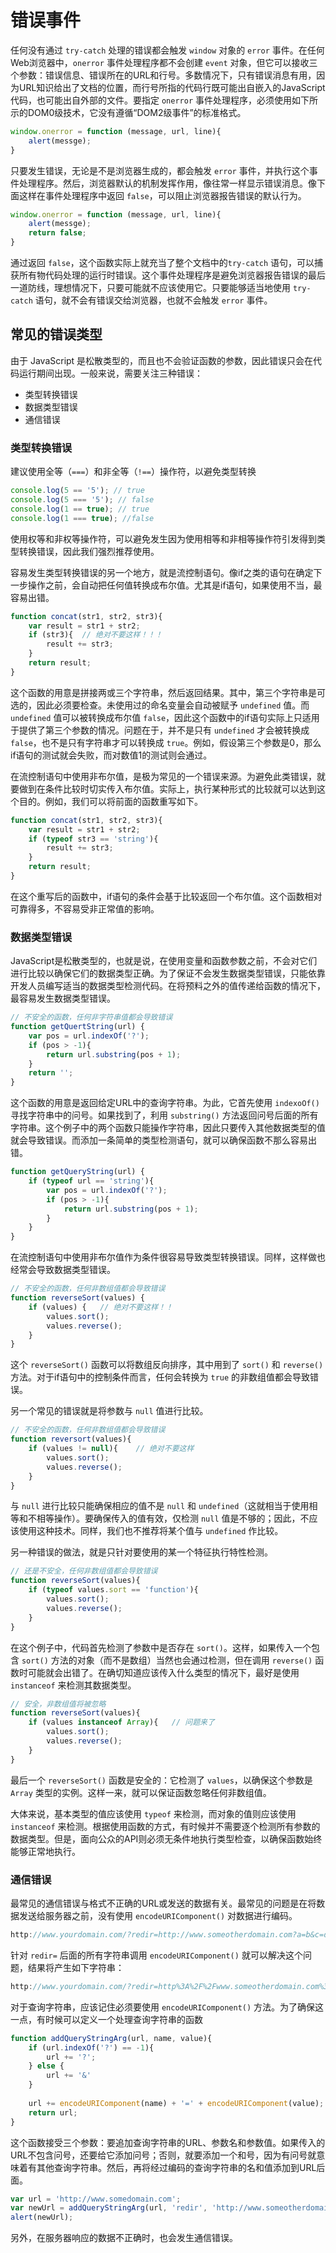 ﻿# 错误事件

任何没有通过 `try-catch` 处理的错误都会触发 `window` 对象的 `error` 事件。在任何Web浏览器中，`onerror` 事件处理程序都不会创建 `event` 对象，但它可以接收三个参数：错误信息、错误所在的URL和行号。多数情况下，只有错误消息有用，因为URL知识给出了文档的位置，而行号所指的代码行既可能出自嵌入的JavaScript代码，也可能出自外部的文件。要指定 `onerror` 事件处理程序，必须使用如下所示的DOM0级技术，它没有遵循“DOM2级事件”的标准格式。

```javascript
window.onerror = function (message, url, line){
    alert(messge);
}
```

只要发生错误，无论是不是浏览器生成的，都会触发 `error` 事件，并执行这个事件处理程序。然后，浏览器默认的机制发挥作用，像往常一样显示错误消息。像下面这样在事件处理程序中返回 `false`，可以阻止浏览器报告错误的默认行为。

```javascript
window.onerror = function (message, url, line){
    alert(messge);
    return false;
}
```

通过返回 `false`，这个函数实际上就充当了整个文档中的`try-catch` 语句，可以捕获所有物代码处理的运行时错误。这个事件处理程序是避免浏览器报告错误的最后一道防线，理想情况下，只要可能就不应该使用它。只要能够适当地使用 `try-catch` 语句，就不会有错误交给浏览器，也就不会触发 `error` 事件。

## 常见的错误类型

由于 JavaScript  是松散类型的，而且也不会验证函数的参数，因此错误只会在代码运行期间出现。一般来说，需要关注三种错误：

 - 类型转换错误
 - 数据类型错误
 - 通信错误

### 类型转换错误

建议使用全等（`===`）和非全等（`!==`）操作符，以避免类型转换

```javascript
console.log(5 == '5'); // true
console.log(5 === '5'); // false
console.log(1 == true); // true
console.log(1 === true); //false
```

使用权等和非权等操作符，可以避免发生因为使用相等和非相等操作符引发得到类型转换错误，因此我们强烈推荐使用。

容易发生类型转换错误的另一个地方，就是流控制语句。像if之类的语句在确定下一步操作之前，会自动把任何值转换成布尔值。尤其是if语句，如果使用不当，最容易出错。

```javascript
function concat(str1, str2, str3){
    var result = str1 + str2;
    if (str3){  // 绝对不要这样！！！
        result += str3;
    }
    return result;
}
```

这个函数的用意是拼接两或三个字符串，然后返回结果。其中，第三个字符串是可选的，因此必须要检查。未使用过的命名变量会自动被赋予 `undefined` 值。而 `undefined` 值可以被转换成布尔值 `false`，因此这个函数中的if语句实际上只适用于提供了第三个参数的情况。问题在于，并不是只有 `undefined` 才会被转换成 `false`，也不是只有字符串才可以转换成 `true`。例如，假设第三个参数是0，那么if语句的测试就会失败，而对数值1的测试则会通过。

在流控制语句中使用非布尔值，是极为常见的一个错误来源。为避免此类错误，就要做到在条件比较时切实传入布尔值。实际上，执行某种形式的比较就可以达到这个目的。例如，我们可以将前面的函数重写如下。

```javascript
function concat(str1, str2, str3){
    var result = str1 + str2;
    if (typeof str3 == 'string'){
        result += str3;
    }
    return result;
}
```

在这个重写后的函数中，if语句的条件会基于比较返回一个布尔值。这个函数相对可靠得多，不容易受非正常值的影响。

### 数据类型错误

JavaScript是松散类型的，也就是说，在使用变量和函数参数之前，不会对它们进行比较以确保它们的数据类型正确。为了保证不会发生数据类型错误，只能依靠开发人员编写适当的数据类型检测代码。在将预料之外的值传递给函数的情况下，最容易发生数据类型错误。

```javascript
// 不安全的函数，任何非字符串值都会导致错误
function getQuertString(url) {
    var pos = url.indexOf('?');
    if (pos > -1){
        return url.substring(pos + 1);
    }
    return '';
}
```

这个函数的用意是返回给定URL中的查询字符串。为此，它首先使用 `indexoOf()` 寻找字符串中的问号。如果找到了，利用 `substring()` 方法返回问号后面的所有字符串。这个例子中的两个函数只能操作字符串，因此只要传入其他数据类型的值就会导致错误。而添加一条简单的类型检测语句，就可以确保函数不那么容易出错。

```javascript
function getQueryString(url) {
    if (typeof url == 'string'){
        var pos = url.indexOf('?');
        if (pos > -1){
            return url.substring(pos + 1);
        }
    }
}
```

在流控制语句中使用非布尔值作为条件很容易导致类型转换错误。同样，这样做也经常会导致数据类型错误。

```javascript
// 不安全的函数，任何非数组值都会导致错误
function reverseSort(values) {
    if (values) {   // 绝对不要这样！！
        values.sort();
        values.reverse();
    }
}
```

这个 `reverseSort()` 函数可以将数组反向排序，其中用到了 `sort()` 和 `reverse()` 方法。对于if语句中的控制条件而言，任何会转换为 `true` 的非数组值都会导致错误。

另一个常见的错误就是将参数与 `null` 值进行比较。

```javascript
// 不安全的函数，任何非数组值都会导致错误
function reversort(values){
    if (values != null){    // 绝对不要这样
        values.sort();
        values.reverse();
    }
}
```

与 `null` 进行比较只能确保相应的值不是 `null` 和 `undefined`（这就相当于使用相等和不相等操作）。要确保传入的值有效，仅检测 `null` 值是不够的；因此，不应该使用这种技术。同样，我们也不推荐将某个值与 `undefined` 作比较。

另一种错误的做法，就是只针对要使用的某一个特征执行特性检测。

```javascript
// 还是不安全，任何非数组值都会导致错误
function reverseSort(values){
    if (typeof values.sort == 'function'){
        values.sort();
        values.reverse();
    }
}
```

在这个例子中，代码首先检测了参数中是否存在 `sort()`。这样，如果传入一个包含 `sort()` 方法的对象（而不是数组）当然也会通过检测，但在调用 `reverse()` 函数时可能就会出错了。在确切知道应该传入什么类型的情况下，最好是使用 `instanceof` 来检测其数据类型。

```javascript
// 安全，非数组值将被忽略
function reverseSort(values){
    if (values instanceof Array){   // 问题来了
        values.sort();
        values.reverse();
    }
}
```

最后一个 `reverseSort()` 函数是安全的：它检测了 `values`，以确保这个参数是 `Array` 类型的实例。这样一来，就可以保证函数忽略任何非数组值。

大体来说，基本类型的值应该使用 `typeof` 来检测，而对象的值则应该使用 `instanceof` 来检测。根据使用函数的方式，有时候并不需要逐个检测所有参数的数据类型。但是，面向公众的API则必须无条件地执行类型检查，以确保函数始终能够正常地执行。

### 通信错误

最常见的通信错误与格式不正确的URL或发送的数据有关。最常见的问题是在将数据发送给服务器之前，没有使用 `encodeURIComponent()` 对数据进行编码。

```javascript
http://www.yourdomain.com/?redir=http://www.someotherdomain.com?a=b&c=d
```

针对 `redir=` 后面的所有字符串调用 `encodeURIComponent()` 就可以解决这个问题，结果将产生如下字符串：

```javascript
http://www.yourdomain.com/?redir=http%3A%2F%2Fwww.someotherdomain.com%3Fa%3Db%26c%3Dd
```

对于查询字符串，应该记住必须要使用 `encodeURIComponent()` 方法。为了确保这一点，有时候可以定义一个处理查询字符串的函数

```javascript
function addQueryStringArg(url, name, value){
    if (url.indexOf('?') == -1){
        url += '?';
    } else {
        url += '&'
    }
    
    url += encodeURIComponent(name) + '=' + encodeURIComponent(value);
    return url;
}
```

这个函数接受三个参数：要追加查询字符串的URL、参数名和参数值。如果传入的URL不包含问号，还要给它添加问号；否则，就要添加一个和号，因为有问号就意味着有其他查询字符串。然后，再将经过编码的查询字符串的名和值添加到URL后面。

```javascript
var url = 'http://www.somedomain.com';
var newUrl = addQueryStringArg(url, 'redir', 'http://www.someotherdomain.com?a=b&c=d');
alert(newUrl);
```

另外，在服务器响应的数据不正确时，也会发生通信错误。